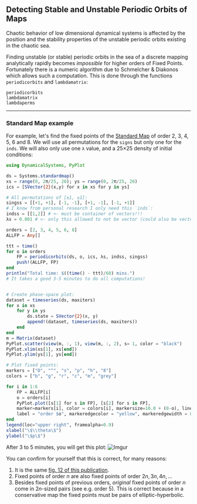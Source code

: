 ## Detecting Stable and Unstable Periodic Orbits of Maps
Chaotic behavior
of low dimensional dynamical systems is affected by the position and the stability
properties of the unstable periodic orbits existing in the chaotic sea.

Finding unstable (or stable) periodic orbits in the sea of a discrete mapping analytically
rapidly becomes *impossible* for higher orders of Fixed Points.
Fortunately there is a numeric algorithm due to
Schmelcher & Diakonos which allows such a computation. This is done through
the functions `periodicorbits` and `lambdamatrix`:
```@docs
periodicorbits
lambdamatrix
lambdaperms
```
---
### Standard Map example
For example, let's find the fixed points of the [Standard Map](system_definition/#DynamicalSystems.Systems.standardmap) of order 2, 3, 4, 5, 6
and 8. We will use all permutations for the `signs` but only one for the `inds`.
We will also only use one `λ` value, and a 25×25 density of initial conditions:
```julia
using DynamicalSystems, PyPlot

ds = Systems.standardmap()
xs = range(0, 2π/25, 26); ys = range(0, 2π/25, 26)
ics = [SVector{2}(x,y) for x in xs for y in ys]

# All permutations of [±1, ±1]:
singss = [[+1, +1], [-1, -1], [+1, -1], [-1, +1]]
# I know from personal research I only need this `inds`:
indss = [[1,2]] # <- must be container of vectors!!!
λs = 0.001 # <- only this allowed to not be vector (could also be vector)

orders = [2, 3, 4, 5, 6, 8]
ALLFP = Any[]

ttt = time()
for o in orders
    FP = periodicorbits(ds, o, ics, λs, indss, singss)
    push!(ALLFP, FP)
end
println("Total time: $((time() - ttt)/60) mins.")
# It takes a good 3-5 minutes to do all computations!


# Create phase-space plot:
dataset = timeseries(ds, maxiters)
for x in xs
    for y in ys
        ds.state = SVector{2}(x, y)
        append!(dataset, timeseries(ds, maxiters))
    end
end
m = Matrix(dataset)
PyPlot.scatter(view(m, :, 1), view(m, :, 2), s= 1, color = "black")
PyPlot.xlim(xs[1], xs[end])
PyPlot.ylim(ys[1], ys[end])

# Plot fixed points:
markers = ["D", "^", "s", "p", "h", "8"]
colors = ["b", "g", "r", "c", "m", "grey"]

for i in 1:6
    FP = ALLFP[i]
    o = orders[i]
    PyPlot.plot([s[1] for s in FP], [s[2] for s in FP],
    marker=markers[i], color = colors[i], markersize=10.0 + (8-o), linewidth=0.0,
    label = "order $o", markeredgecolor = "yellow", markeredgewidth = 0.5)
end
legend(loc="upper right", framealpha=0.9)
xlabel("\$\\theta\$")
ylabel("\$p\$")
```

After 3 to 5 minutes, you will get this plot:
![Imgur](https://i.imgur.com/fq69HB9.png)

You can confirm for yourself that this is correct, for many reasons:

1. It is the same [fig. 12 of this publication](https://journals.aps.org/pre/abstract/10.1103/PhysRevE.92.012914).
2. Fixed points of order $n$ are also fixed points of order $2n, 3n, 4n, ...$
3. Besides fixed points of previous orders, *original* fixed points of
   order $n$ come in $2n$-sized pairs (see e.g. order 5). This is correct because
   in a conservative map the fixed points must be pairs of elliptic-hyperbolic.
